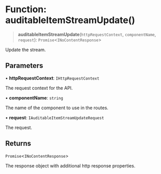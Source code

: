 # Function: auditableItemStreamUpdate()

> **auditableItemStreamUpdate**(`httpRequestContext`, `componentName`, `request`): `Promise`\<`INoContentResponse`\>

Update the stream.

## Parameters

• **httpRequestContext**: `IHttpRequestContext`

The request context for the API.

• **componentName**: `string`

The name of the component to use in the routes.

• **request**: `IAuditableItemStreamUpdateRequest`

The request.

## Returns

`Promise`\<`INoContentResponse`\>

The response object with additional http response properties.
